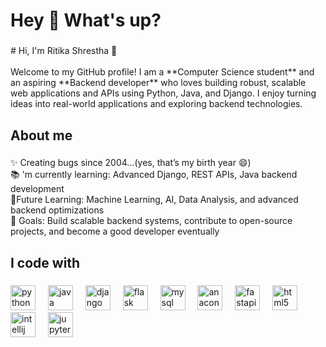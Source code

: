 <h1 align="left">Hey 👋 What's up?</h1>

###

<p align="left"># Hi, I'm Ritika Shrestha 👋<br><br>Welcome to my GitHub profile! I am a **Computer Science student** and an aspiring **Backend developer** who loves building robust, scalable web applications and APIs using Python, Java, and Django. I enjoy turning ideas into real-world applications and exploring backend technologies.</p>

###

<h2 align="left">About me</h2>

###

<p align="left">✨ Creating bugs since 2004…(yes, that’s my birth year 😄)  <br>📚 'm currently learning: Advanced Django, REST APIs, Java backend development  <br>🌱Future Learning: Machine Learning, AI, Data Analysis, and advanced backend optimizations  <br>🎯 Goals: Build scalable backend systems, contribute to open-source projects, and become a good  developer eventually</p>

###

<h2 align="left">I code with</h2>

###

  <img src="https://cdn.jsdelivr.net/gh/devicons/devicon/icons/python/python-original.svg" height="40" alt="python logo"  />
  <img width="12" />
  <img src="https://cdn.jsdelivr.net/gh/devicons/devicon/icons/java/java-original.svg" height="40" alt="java logo"  />
  <img width="12" />
  <img src="https://cdn.jsdelivr.net/gh/devicons/devicon/icons/django/django-plain.svg" height="40" alt="django logo"  />
  <img width="12" />
  <img src="https://cdn.jsdelivr.net/gh/devicons/devicon/icons/flask/flask-original.svg" height="40" alt="flask logo"  />
  <img width="12" />
  <img src="https://cdn.jsdelivr.net/gh/devicons/devicon/icons/mysql/mysql-original.svg" height="40" alt="mysql logo"  />
  <img width="12" />
  <img src="https://cdn.jsdelivr.net/gh/devicons/devicon/icons/anaconda/anaconda-original.svg" height="40" alt="anaconda logo"  />
  <img width="12" />
  <img src="https://cdn.jsdelivr.net/gh/devicons/devicon/icons/fastapi/fastapi-original.svg" height="40" alt="fastapi logo"  />
  <img width="12" />
  <img src="https://cdn.jsdelivr.net/gh/devicons/devicon/icons/html5/html5-original.svg" height="40" alt="html5 logo"  />
  <img width="12" />
  <img src="https://cdn.jsdelivr.net/gh/devicons/devicon/icons/intellij/intellij-original.svg" height="40" alt="intellij logo"  />
  <img width="12" />
  <img src="https://cdn.jsdelivr.net/gh/devicons/devicon/icons/jupyter/jupyter-original.svg" height="40" alt="jupyter logo"  />
</div>

###
